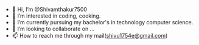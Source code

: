 - 👋 Hi, I’m @Shivamthakur7500
- 👀 I’m interested in coding, cooking.
- 🌱 I’m currently pursuing my bachelor's in technology computer science.
- 💞️ I’m looking to collaborate on ...
- 📫 How to reach me through my mail(shivu1754e@gmail.com)

<!---
Shivamthakur7500/Shivamthakur7500 is a ✨ special ✨ repository because its `README.md` (this file) appears on your GitHub profile.
You can click the Preview link to take a look at your changes.
--->
